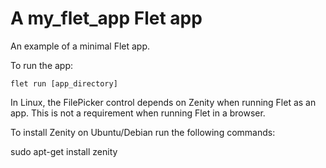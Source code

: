 # A my_flet_app Flet app

An example of a minimal Flet app.

To run the app:

```
flet run [app_directory]

```

In Linux, the FilePicker control depends on Zenity when running Flet as an app. This is not a requirement when running Flet in a browser.

To install Zenity on Ubuntu/Debian run the following commands:

sudo apt-get install zenity